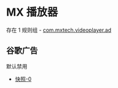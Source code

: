 # MX 播放器

存在 1 规则组 - [com.mxtech.videoplayer.ad](/src/apps/com.mxtech.videoplayer.ad.ts)

## 谷歌广告

默认禁用

- [快照-0](https://i.gkd.li/i/12642204)
